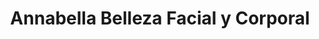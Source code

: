 ---
title: "Annabella Belleza Facial y Corporal"
url: /malaga/annabella-belleza-facial-y-corporal/
shop: cosméticos
---